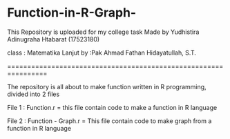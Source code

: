 # Function-in-R-Graph-
This Repository is uploaded for my college task
Made by Yudhistira Adinugraha Htabarat (17523180)


class : Matematika Lanjut 
by :Pak Ahmad Fathan Hidayatullah, S.T.


================================================================

The repository is all about to make function written in R programming, divided into 2 files

File 1 : Function.r
= this file contain code to make a function in R language


File 2 : Function - Graph.r
= This file contain code to make graph from a function in R language

